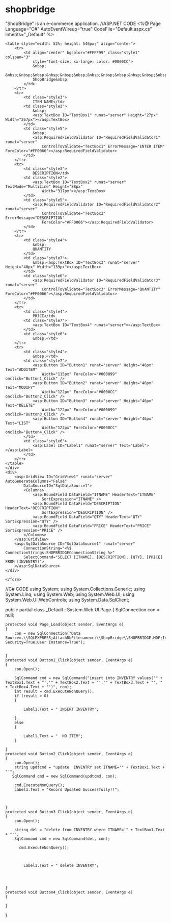 # shopbridge
"ShopBridge" is an e-commerce application.
//ASP.NET CODE
<%@ Page Language="C#" AutoEventWireup="true" CodeFile="Default.aspx.cs" Inherits="_Default" %>

<!DOCTYPE html PUBLIC "-//W3C//DTD XHTML 1.0 Transitional//EN" "http://www.w3.org/TR/xhtml1/DTD/xhtml1-transitional.dtd">

<html xmlns="http://www.w3.org/1999/xhtml">
<head runat="server">
    <title></title>
    <style type="text/css">
        .style1
        {
            height: 114px;
        }
        .style2
        {
            height: 89px;
            width: 506px;
        }
        .style3
        {
            height: 89px;
            width: 173px;
        }
        .style4
        {
            width: 173px;
        }
        .style5
        {
            height: 89px;
            width: 35px;
        }
        .style6
        {
            width: 35px;
        }
        .style7
        {
            width: 506px;
        }
    </style>
</head>
<body>
    <form id="form1" runat="server">
    <div>

    <table style="width: 52%; height: 546px;" align="center">
        <tr>
            <td align="center" bgcolor="#FFFF99" class="style1" colspan="3" 
                style="font-size: xx-large; color: #0000CC">
                &nbsp;
                &nbsp;&nbsp;&nbsp;&nbsp;&nbsp;&nbsp;&nbsp;&nbsp;&nbsp;&nbsp;&nbsp;&nbsp;&nbsp;&nbsp;&nbsp;&nbsp;&nbsp;&nbsp;&nbsp; 
                ShopBridge&nbsp;
            </td>
        </tr>
        <tr>
            <td class="style3">
                ITEM NAME</td>
            <td class="style2">
                &nbsp;
                <asp:TextBox ID="TextBox1" runat="server" Height="27px" Width="267px"></asp:TextBox>
            </td>
            <td class="style5">
                &nbsp;
                <asp:RequiredFieldValidator ID="RequiredFieldValidator1" runat="server" 
                    ControlToValidate="TextBox1" ErrorMessage="ENTER ITEM" ForeColor="#FF0066"></asp:RequiredFieldValidator>
            </td>
        </tr>
        <tr>
            <td class="style3">
                DESCRIPTION</td>
            <td class="style2">
                <asp:TextBox ID="TextBox2" runat="server" TextMode="MultiLine" Height="88px" 
                    Width="317px"></asp:TextBox>
            </td>
            <td class="style5">
                <asp:RequiredFieldValidator ID="RequiredFieldValidator2" runat="server" 
                    ControlToValidate="TextBox2" ErrorMessage="DESCRIPTION" 
                    ForeColor="#FF0066"></asp:RequiredFieldValidator>
            </td>
        </tr>
        <tr>
            <td class="style4">
                &nbsp;
                QUANTITY 
            </td>
            <td class="style7">
                &nbsp;<asp:TextBox ID="TextBox3" runat="server" Height="40px" Width="139px"></asp:TextBox>
            </td>
            <td class="style6">
                <asp:RequiredFieldValidator ID="RequiredFieldValidator3" runat="server" 
                    ControlToValidate="TextBox3" ErrorMessage="QUANTITY" ForeColor="#FF0066"></asp:RequiredFieldValidator>
            </td>
        </tr>
        <tr>
            <td class="style4">
                PRICE</td>
            <td class="style7">
                <asp:TextBox ID="TextBox4" runat="server"></asp:TextBox>
            </td>
            <td class="style6">
                &nbsp;</td>
        </tr>
        <tr>
            <td class="style4">
                &nbsp;</td>
            <td class="style7">
                <asp:Button ID="Button1" runat="server" Height="46px" Text="ADDITEM" 
                    Width="115px" ForeColor="#000099" onclick="Button1_Click" />
                <asp:Button ID="Button2" runat="server" Height="46px" Text="MODIFY" 
                    Width="122px" ForeColor="#0000CC" onclick="Button2_Click" />
                <asp:Button ID="Button3" runat="server" Height="46px" Text="DELETE" 
                    Width="122px" ForeColor="#000099" onclick="Button3_Click" />
                <asp:Button ID="Button4" runat="server" Height="46px" Text="LIST" 
                    Width="122px" ForeColor="#0000CC" onclick="Button4_Click" />
            </td>
            <td class="style6">
                <asp:Label ID="Label1" runat="server" Text="Label"></asp:Label>
            </td>
        </tr>
    </table>
    </div>
    <div>
        <asp:GridView ID="GridView1" runat="server" AutoGenerateColumns="False" 
            DataSourceID="SqlDataSource1">
            <Columns>
                <asp:BoundField DataField="ITNAME" HeaderText="ITNAME" 
                    SortExpression="ITNAME" />
                <asp:BoundField DataField="DESCRIPTION" HeaderText="DESCRIPTION" 
                    SortExpression="DESCRIPTION" />
                <asp:BoundField DataField="QTY" HeaderText="QTY" SortExpression="QTY" />
                <asp:BoundField DataField="PRICE" HeaderText="PRICE" SortExpression="PRICE" />
            </Columns>
        </asp:GridView>
        <asp:SqlDataSource ID="SqlDataSource1" runat="server" 
            ConnectionString="<%$ ConnectionStrings:SHOPBRIDGEConnectionString %>" 
            SelectCommand="SELECT [ITNAME], [DESCRIPTION], [QTY], [PRICE] FROM [INVENTRY]">
        </asp:SqlDataSource>
    </div>
    
    </form>
</body>
</html>


//C# CODE
using System;
using System.Collections.Generic;
using System.Linq;
using System.Web;
using System.Web.UI;
using System.Web.UI.WebControls;
using System.Data.SqlClient;

public partial class _Default : System.Web.UI.Page
{
    SqlConnection con = null;

   
    protected void Page_Load(object sender, EventArgs e)
    {
        con = new SqlConnection("Data Source=.\\SQLEXPRESS;AttachDbFilename=c:\\ShopBridge\\SHOPBRIDGE.MDF;Integrated Security=True;User Instance=True");

       
    }
    protected void Button1_Click(object sender, EventArgs e)
    {
        con.Open();

        SqlCommand cmd = new SqlCommand("insert into INVENTRY values('" + TextBox1.Text + "','" + TextBox2.Text + "','" + TextBox3.Text + "','" + TextBox4.Text + "')", con);
        int result = cmd.ExecuteNonQuery();
        if (result > 0)
        {

            Label1.Text = " INSERT INVENTRY";
            
        }
        else
        {

            Label1.Text = "  NO ITEM";
        }
    
    }
    protected void Button2_Click(object sender, EventArgs e)
    {
        con.Open();
        string updtcmd = "update  INVENTRY set ITNAME='" + TextBox1.Text + "'";
       SqlCommand cmd = new SqlCommand(updtcmd, con);

        cmd.ExecuteNonQuery();
        Label1.Text = "Record Updated Successfully!!";
        


    }
    protected void Button3_Click(object sender, EventArgs e)
    {
        con.Open();

        string del = "delete from INVENTRY where ITNAME='" + TextBox1.Text + "'";
        SqlCommand cmd = new SqlCommand(del, con);

          cmd.ExecuteNonQuery();
     
        

            Label1.Text = " delete INVENTRY";

        


    }
    protected void Button4_Click(object sender, EventArgs e)
    {

    }
}



